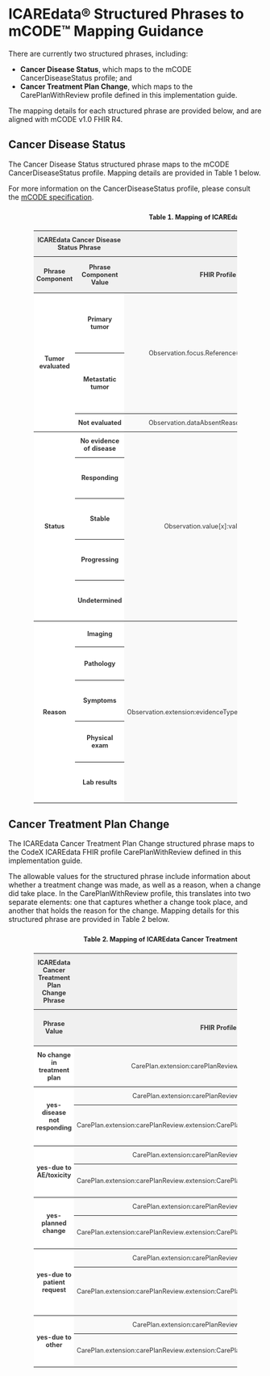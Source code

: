 <style type="text/css">
    .tg  {font-size:90%;border-collapse:collapse;border-spacing:0;border-color:#ccc;margin-left:auto; margin-right:auto; width:80%}
    .tg td{padding:10px 5px;border-style:solid;border-width:0px;overflow:hidden;word-break:bold;border-top-width:1px;border-bottom-width:1px;border-color:#ccc;color:#333;background-color:#fff;text-align:center;vertical-align:middle}
    .tg th{font-weight:bold;padding:10px 5px;border-style:solid;border-width:0px;overflow:hidden;word-break:normal;border-top-width:1px;border-bottom-width:1px;border-color:#ccc;color:#333;background-color:#f0f0f0;text-align:center;vertical-align:middle}
    .tg caption{padding:10px 5px; font-weight:bold}
    .tg .tg-bold{font-weight:bold;border-color:inherit;text-align:center;vertical-align:middle}
    .tg .tg-altbck{background-color:#f9f9f9;border-color:inherit;text-align:center;vertical-align:middle}
    .tg .tg-altbck-bold{background-color:#f9f9f9;font-weight:bold;border-color:inherit;text-align:center;vertical-align:middle}
    .center {
        display: block;
        margin-left: auto;
        margin-right: auto;
}
    </style>

<div xmlns="http://www.w3.org/1999/xhtml" xmlns:xsi="http://www.w3.org/2001/XMLSchema-instance" xsi:schemaLocation="http://hl7.org/fhir ../../input-cache/schemas-r5/fhir-single.xsd">

<h1>ICAREdata&reg; Structured Phrases to mCODE&trade; Mapping Guidance</h1>

<p>There are currently two structured phrases, including:</p>
  <ul>
    <li><strong>Cancer Disease Status</strong>, which maps to the mCODE CancerDiseaseStatus profile; and</li>
    <li><strong>Cancer Treatment Plan Change</strong>, which maps to the CarePlanWithReview profile defined in this implementation guide.</li>
  </ul>
<p>The mapping details for each structured phrase are provided below, and are aligned with mCODE v1.0 FHIR R4.</p>

<h2>Cancer Disease Status</h2>

  <p>The Cancer Disease Status structured phrase maps to the mCODE CancerDiseaseStatus profile. Mapping details are provided in Table 1 below. </p>
  <p>For more information on the CancerDiseaseStatus profile, please consult the <a href="https://hl7.org/fhir/us/mcode/STU1" target="_blank">mCODE specification</a>.</p>

<table class="tg">
  <caption>Table 1. Mapping of ICAREdata Cancer Disease Status structured phrase to the mCODE CancerDiseaseStatus profile</caption>
  <tr>
    <th class="tg-bold" colspan="2">ICAREdata Cancer Disease Status Phrase</th>
    <th class="tg-bold" colspan="5">mCODE v1.0 FHIR R4 CancerDiseaseStatus Profile Mapping</th>
  </tr>
  <tr>
    <th class="tg-bold" rowspan="2">Phrase Component</th>
    <th class="tg-bold" rowspan="2">Phrase Component Value</th>
    <th class="tg-bold" rowspan="2">FHIR Profile Element</th>
    <th class="tg-bold" colspan="3">Terminology Binding</th>
    <th class="tg-bold" rowspan="2">Notes</th>
  </tr>
  <tr>
    <th class="tg-bold">Value Set</th>
    <th class="tg-bold">Code</th>
    <th class="tg-bold">Description</th>
  </tr>
  <tr>
    <td class="tg-bold" rowspan="3">Tumor evaluated</td>
    <td class="tg-bold">Primary tumor</td>
    <td class="tg-altbck" rowspan="2"><p>Observation.focus.Reference(Cancer Condition Parent)</p><p></p></td>
    <td colspan ="3">n/a</td>
    <td class="tg-altbck"><p>This element should reference a <Condition> resource compliant with the </Condition>the <code>PrimaryCancerCondition</code> mCODE profile.</p></td>
  </tr>
  <tr>
      <td class="tg-bold">Metastatic tumor</td>
      <td colspan="3">n/a</td>
      <td class="tg-altbck"><p>This element should reference a <Condition> resource compliant with the </Condition>the <code>SecondaryCancerCondition</code> mCODE profile.</p></td>
  </tr>
  <tr>
      <td class="tg-bold">Not evaluated</td>
      <td class="tg-altbck">Observation.dataAbsentReason.valueCodeableconcept</td>
      <td>Observation Value Absent Reason</td>
      <td><code>not-asked</code></td>
      <td>Not Asked</td>
      <td class="tg-altbck"></td>
  </tr>
  <tr>
      <td class="tg-bold" rowspan="5">Status</td>
      <td class="tg-bold">No evidence of disease</td>
      <td class="tg-altbck" rowspan="5">Observation.value[x]:valueCodeableConcept</td>
      <td rowspan="5">ConditionStatusTrendVS</td>
      <td><code>260415000</code></td>
      <td>Not detected (qualifier)</td>
      <td class="tg-altbck"></td>
  </tr>
  <tr>
      <td class="tg-bold">Responding</td>
      <td><code>268910001</code></td>
      <td>Patient condition improved (finding)</td>
      <td class="tg-altbck"></td>
  </tr>
  <tr>
      <td class="tg-bold">Stable</td>
      <td><code>359746009</code></td>
      <td>Patient's condition stable (finding)</td>
      <td class="tg-altbck"></td>
  </tr>
  <tr>
      <td class="tg-bold">Progressing</td>
      <td><code>271299001</code></td>
      <td>Patient's condition worsened (finding)</td>
      <td class="tg-altbck"></td>
  </tr>
  <tr>
      <td class="tg-bold">Undetermined</td>
      <td><code>709137006</code></td>
      <td>Patient condition undetermined (finding)</td>
      <td class="tg-altbck"></td>
  </tr>
  <tr>
      <td class="tg-bold" rowspan="5">Reason</td>
      <td class="tg-bold">Imaging</td>
      <td class="tg-altbck" rowspan="5">Observation.extension:evidenceType.value[x]:valueCodeableConcept</td>
      <td rowspan="5">CancerDiseaseStatusEvidenceTypeVS</td>
      <td><code>363679005</code></td>
      <td>Imaging (procedure)</td>
      <td class="tg-altbck"></td>
  </tr>
  <tr>
      <td class="tg-bold">Pathology</td>
      <td><code>252416005</code></td>
      <td>Histopathology test (procedure)</td>
      <td class="tg-altbck"></td>
  </tr>
  <tr>
      <td class="tg-bold">Symptoms</td>
      <td><code>711015009</code></td>
      <td>Assessment of symptom control (procedure)</td>
      <td class="tg-altbck"></td>
  </tr>
  <tr>
      <td class="tg-bold">Physical exam</td>
      <td><code>5880005</code></td>
      <td>Physical examination procedure (procedure)</td>
      <td class="tg-altbck"></td>
  </tr>
  <tr>
      <td class="tg-bold">Lab results</td>
      <td><code>386344002</code></td>
      <td>Laboratory data interpretation (procedure)</td>
      <td class="tg-altbck"></td>
  </tr>
</table>

<h2>Cancer Treatment Plan Change</h2>

<p>The ICAREdata Cancer Treatment Plan Change structured phrase maps to the CodeX ICAREdata FHIR profile CarePlanWithReview defined in this implementation guide.</p>

<p>The allowable values for the structured phrase include information about whether a treatment change was made, as well as a reason, when a change did take place. In the CarePlanWithReview profile, this translates into two separate elements: one that captures whether a change took place, and another that holds the reason for the change. Mapping details for this structured phrase are provided in Table 2 below.</p>

<table class="tg">
  <caption>Table 2. Mapping of ICAREdata Cancer Treatment Plan Change structured phrase to the CodeX ICAREdata CarePlanWithReview profile</caption>
  <tr>
    <th class="tg-bold">ICAREdata Cancer Treatment Plan Change Phrase</th>
    <th class="tg-bold" colspan="4">ICAREdata CarePlanWithReview Profile Mapping</th>
  </tr>
  <tr>
    <th class="tg-bold" rowspan="2">Phrase Value</th>
    <th class="tg-bold" rowspan="2">FHIR Profile Element</th>
    <th class="tg-bold" colspan="3">Terminology Binding</th>
  </tr>
  <tr>
    <th class="tg-bold">Value Set</th>
    <th class="tg-bold">Code</th>
    <th class="tg-bold">Description</th>
  </tr>
  <tr>
    <td class="tg-bold">No change in treatment plan</td>
    <td class="tg-altbck">CarePlan.extension:carePlanReview.extension:ChangedFlag = false</td>
    <td colspan ="3">n/a</td>
  </tr>
  <tr>
      <td class="tg-bold" rowspan="2">yes-disease not responding</td>
      <td class="tg-altbck">CarePlan.extension:carePlanReview.extension:ChangedFlag = true</td>
      <td colspan ="3">n/a</td>
    </tr>
  <tr>
    <td class="tg-altbck">CarePlan.extension:carePlanReview.extension:CarePlanChangeReason.value[x]:valueCodeableConcept</td>
    <td>CarePlanChangeReasonVS</td>
    <td><code>266721009</code></td>
    <td>Absent response to treatment (situation)</td>
  </tr>
  <tr>
      <td class="tg-bold" rowspan="2">yes-due to AE/toxicity</td>
      <td class="tg-altbck">CarePlan.extension:carePlanReview.extension:ChangedFlag = true</td>
      <td colspan ="3">n/a</td>
    </tr>
  <tr>
    <td class="tg-altbck">CarePlan.extension:carePlanReview.extension:CarePlanChangeReason.value[x]:valueCodeableConcept</td>
    <td>CarePlanChangeReasonVS</td>
    <td><code>281647001</code></td>
    <td>Adverse reaction (disorder)</td>
  </tr>
  <tr>
      <td class="tg-bold" rowspan="2">yes-planned change</td>
      <td class="tg-altbck">CarePlan.extension:carePlanReview.extension:ChangedFlag = true</td>
      <td colspan ="3">n/a</td>
    </tr>
  <tr>
    <td class="tg-altbck">CarePlan.extension:carePlanReview.extension:CarePlanChangeReason.value[x]:valueCodeableConcept</td>
    <td>CarePlanChangeReasonVS</td>
    <td><code>405613005</code></td>
    <td>Planned Procedure (situation)</td>
  </tr>
  <tr>
      <td class="tg-bold" rowspan="2">yes-due to patient request</td>
      <td class="tg-altbck">CarePlan.extension:carePlanReview.extension:ChangedFlag = true</td>
      <td colspan ="3">n/a</td>
    </tr>
  <tr>
    <td class="tg-altbck">CarePlan.extension:carePlanReview.extension:CarePlanChangeReason.value[x]:valueCodeableConcept</td>
    <td>CarePlanChangeReasonVS</td>
    <td><code>182890002</code></td>
    <td>Patient requests alternative treatment (finding)</td>
  </tr>
  <tr>
      <td class="tg-bold" rowspan="2">yes-due to other</td>
      <td class="tg-altbck">CarePlan.extension:carePlanReview.extension:ChangedFlag = true</td>
      <td colspan ="3">n/a</td>
    </tr>
  <tr>
    <td class="tg-altbck">CarePlan.extension:carePlanReview.extension:CarePlanChangeReason.value[x]:valueCodeableConcept</td>
    <td>CarePlanChangeReasonVS</td>
    <td><code>74964007</code></td>
    <td>Other (qualifier value)</td>
  </tr>
</table>

</div>